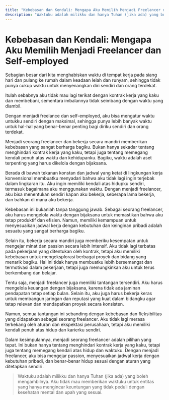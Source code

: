 ```yaml
---
title: "Kebebasan dan Kendali: Mengapa Aku Memilih Menjadi Freelancer dan Self-employed"
description: "Waktuku adalah milikku dan hanya Tuhan (jika ada) yang boleh mengambilnya. Aku tidak mau memberikan waktuku untuk entitas yang hanya mengincar keuntungan yang tidak peduli dengan kesehatan mental dan upah yang sesuai. Sebagian besar dari kita menghabiskan waktu di tempat kerja pada siang hari dan pulang ke rumah dalam keadaan lelah dan runyam, sehingga tidak punya cukup waktu untuk menyenangkan diri sendiri dan orang terdekat. Itulah sebabnya aku tidak mau lagi terikat dengan kontrak kerja yang kaku dan membebani, sementara imbalannya tidak seimbang dengan waktu yang diambil."
---
```

# Kebebasan dan Kendali: Mengapa Aku Memilih Menjadi Freelancer dan Self-employed

Sebagian besar dari kita menghabiskan waktu di tempat kerja pada siang hari dan pulang ke rumah dalam keadaan lelah dan runyam, sehingga tidak punya cukup waktu untuk menyenangkan diri sendiri dan orang terdekat.

Itulah sebabnya aku tidak mau lagi terikat dengan kontrak kerja yang kaku dan membebani, sementara imbalannya tidak seimbang dengan waktu yang diambil.

Dengan menjadi freelance dan self-employed, aku bisa mengatur waktu untukku sendiri dengan maksimal, sehingga punya lebih banyak waktu untuk hal-hal yang benar-benar penting bagi diriku sendiri dan orang terdekat.

Menjadi seorang freelancer dan bekerja secara mandiri memberikan kebebasan yang sangat berharga bagiku. Bukan hanya sekadar tentang menghindari kontrak kerja yang kaku, tetapi juga tentang memegang kendali penuh atas waktu dan kehidupanku. Bagiku, waktu adalah aset terpenting yang harus dikelola dengan bijaksana.

Berada di bawah tekanan konstan dan jadwal yang ketat di lingkungan kerja konvensional membuatku menyadari bahwa aku tidak lagi ingin terjebak dalam lingkaran itu. Aku ingin memiliki kendali atas hidupku sendiri, termasuk bagaimana aku menggunakan waktu. Dengan menjadi freelancer, aku bisa menentukan sendiri kapan aku bekerja, seberapa lama bekerja, dan bahkan di mana aku bekerja.

Kebebasan ini bukanlah tanpa tanggung jawab. Sebagai seorang freelancer, aku harus mengelola waktu dengan bijaksana untuk memastikan bahwa aku tetap produktif dan efisien. Namun, memiliki kemampuan untuk menyesuaikan jadwal kerja dengan kebutuhan dan keinginan pribadi adalah sesuatu yang sangat berharga bagiku.

Selain itu, bekerja secara mandiri juga memberiku kesempatan untuk mengejar minat dan passion secara lebih intensif. Aku tidak lagi terbatas pada pekerjaan yang ditentukan oleh kontrak, tetapi aku memiliki kebebasan untuk mengeksplorasi berbagai proyek dan bidang yang menarik bagiku. Hal ini tidak hanya membuatku lebih bersemangat dan termotivasi dalam pekerjaan, tetapi juga memungkinkan aku untuk terus berkembang dan belajar.

Tentu saja, menjadi freelancer juga memiliki tantangan tersendiri. Aku harus mengelola keuangan dengan bijaksana, karena tidak ada jaminan pendapatan tetap setiap bulan. Selain itu, aku juga harus bekerja keras untuk membangun jaringan dan reputasi yang kuat dalam bidangku agar tetap relevan dan mendapatkan proyek secara konsisten.

Namun, semua tantangan ini sebanding dengan kebebasan dan fleksibilitas yang didapatkan sebagai seorang freelancer. Aku tidak lagi merasa terkekang oleh aturan dan ekspektasi perusahaan, tetapi aku memiliki kendali penuh atas hidup dan karierku sendiri.

Dalam kesimpulannya, menjadi seorang freelancer adalah pilihan yang tepat. Ini bukan hanya tentang menghindari kontrak kerja yang kaku, tetapi juga tentang memegang kendali atas hidup dan waktuku. Dengan menjadi freelancer, aku bisa mengejar passion, menyesuaikan jadwal kerja dengan kebutuhan pribadi, dan benar-benar hidup sesuai dengan aturan yang ditetapkan sendiri.

> Waktuku adalah milikku dan hanya Tuhan (jika ada) yang boleh mengambilnya. Aku tidak mau memberikan waktuku untuk entitas yang hanya mengincar keuntungan yang tidak peduli dengan kesehatan mental dan upah yang sesuai.
